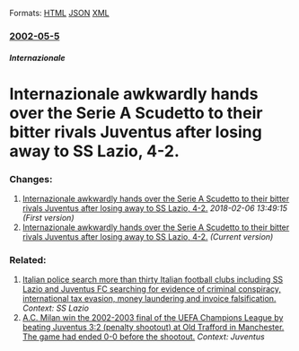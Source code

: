 
Formats: [HTML](/news/2002/05/5/internazionale-awkwardly-hands-over-the-serie-a-scudetto-to-their-bitter-rivals-juventus-after-losing-away-to-ss-lazio-4a2.html)  [JSON](/news/2002/05/5/internazionale-awkwardly-hands-over-the-serie-a-scudetto-to-their-bitter-rivals-juventus-after-losing-away-to-ss-lazio-4a2.json)  [XML](/news/2002/05/5/internazionale-awkwardly-hands-over-the-serie-a-scudetto-to-their-bitter-rivals-juventus-after-losing-away-to-ss-lazio-4a2.xml)  

### [2002-05-5](/news/2002/05/5/index.md)

##### Internazionale
#  Internazionale awkwardly hands over the Serie A Scudetto to their bitter rivals Juventus after losing away to SS Lazio, 4-2.




### Changes:

1. [ Internazionale awkwardly hands over the Serie A Scudetto to their bitter rivals Juventus after losing away to SS Lazio, 4-2.](/news/2002/05/5/internazionale-awkwardly-hands-over-the-serie-a-scudetto-to-their-bitter-rivals-juventus-after-losing-away-to-ss-lazio-4-2.md) _2018-02-06 13:49:15 (First version)_
1. [ Internazionale awkwardly hands over the Serie A Scudetto to their bitter rivals Juventus after losing away to SS Lazio, 4-2.](/news/2002/05/5/internazionale-awkwardly-hands-over-the-serie-a-scudetto-to-their-bitter-rivals-juventus-after-losing-away-to-ss-lazio-4a2.md) _(Current version)_

### Related:

1. [Italian police search more than thirty Italian football clubs including SS Lazio and Juventus FC searching for evidence of criminal conspiracy, international tax evasion, money laundering and invoice falsification. ](/news/2013/06/25/italian-police-search-more-than-thirty-italian-football-clubs-including-ss-lazio-and-juventus-fc-searching-for-evidence-of-criminal-conspira.md) _Context: SS Lazio_
2. [ A.C. Milan win the 2002-2003 final of the UEFA Champions League by beating Juventus 3:2 (penalty shootout) at Old Trafford in Manchester. The game had ended 0-0 before the shootout.](/news/2003/05/28/a-c-milan-win-the-2002-2003-final-of-the-uefa-champions-league-by-beating-juventus-3-2-penalty-shootout-at-old-trafford-in-manchester-t.md) _Context: Juventus_
